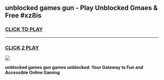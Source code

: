 
## unblocked games gun - Play Unblocked Gmaes & Free #xz8is
<h3>
<a href="https://premium.freeplayer.one?title=unblocked_games_gun&ref=03M">CLICK TO PLAY</a></h3>
<hr>

<h3>
<a href="https://premium.freeplayer.one?title=unblocked_games_gun&ref=03M">CLICK 2 PLAY</a>
  
</h3>

<a href="https://premium.freeplayer.one?title=unblocked_games_gun&ref=03M"><img src="https://clearcache.store/games.png"></a>


**unblocked games gun games unblocked: Your Gateway to Fun and Accessible Online Gaming**
